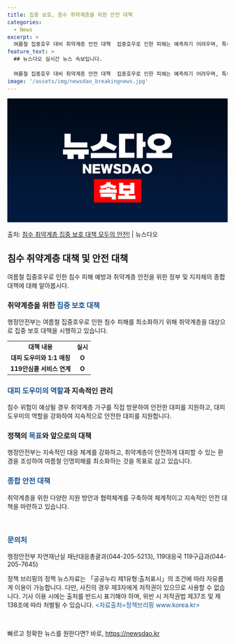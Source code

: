 ```yaml
---
title: 집중 보호, 침수 취약계층을 위한 안전 대책
categories:
  - News
excerpt: >
  여름철 집중호우 대비 취약계층 안전 대책  집중호우로 인한 피해는 예측하기 어려우며, 특히 취약계층에게는 더…
feature_text: >
  ## 뉴스다오 실시간 뉴스 속보입니다.

  여름철 집중호우 대비 취약계층 안전 대책  집중호우로 인한 피해는 예측하기 어려우며, 특히 취약계층에게는 더…
image: '/assets/img/newsdao_breakingnews.jpg'
---
```


![뉴스다오 속보](/assets/img/newsdao_breakingnews.jpg)

<p>출처: <a href="https://newsdao.kr/4177" rel="dofollow">침수 취약계층 집중 보호 대책 모두의 안전!</a> | 뉴스다오</p>

<h2 data-ke-size="size26">침수 취약계층 대책 및 안전 대책</h2>
<p data-ke-size="size16">여름철 집중호우로 인한 침수 피해 예방과 취약계층 안전을 위한 정부 및 지자체의 종합 대책에 대해 알아봅시다.</p>

<h3>취약계층을 위한 <b><span style="color: #1a5490;">집중 보호 대책</span></b></h3>
<p data-ke-size="size16">행정안전부는 여름철 집중호우로 인한 침수 피해를 최소화하기 위해 취약계층을 대상으로 집중 보호 대책을 시행하고 있습니다.</p>
<table>
    <tr>
        <td style="text-align: center; height: 17px;"><b>대책 내용</b></td>
        <td style="text-align: center; height: 17px;"><b>실시</b></td>
    </tr>
    <tr>
        <td style="text-align: center; height: 17px;"><b>대피 도우미와 1:1 매칭</b></td>
        <td style="text-align: center; height: 17px;"><b>O</b></td>
    </tr>
    <tr>
        <td style="text-align: center; height: 17px;"><b>119안심콜 서비스 연계</b></td>
        <td style="text-align: center; height: 17px;"><b>O</b></td>
    </tr>
</table>

<h3><b><span style="color: #1a5490;">대피 도우미의 역할</span></b>과 지속적인 관리</h3>
<p data-ke-size="size16">침수 위험이 예상될 경우 취약계층 가구를 직접 방문하여 안전한 대피를 지원하고, 대피 도우미의 역할을 강화하여 지속적으로 안전한 대피를 지원합니다.</p>

<h3>정책의 <b><span style="color: #1a5490;">목표</span></b>와 앞으로의 대책</h3>
<p data-ke-size="size16">행정안전부는 지속적인 대응 체계를 강화하고, 취약계층이 안전하게 대피할 수 있는 환경을 조성하여 여름철 인명피해를 최소화하는 것을 목표로 삼고 있습니다.</p>

<h3><b><span style="color: #1a5490;">종합 안전 대책</span></b></h3>
<p data-ke-size="size16">취약계층을 위한 다양한 지원 방안과 협력체계를 구축하여 체계적이고 지속적인 안전 대책을 마련하고 있습니다.</p>

<p data-ke-size="size16">&nbsp;</p>

<h3><b><span style="color: #1a5490;">문의처</span></b></h3>
<p data-ke-size="size16">행정안전부 자연재난실 재난대응총괄과(044-205-5213), 119대응국 119구급과(044-205-7645)</p>
<p data-ke-size="size16">정책 브리핑의 정책 뉴스자료는 「공공누리 제1유형:출처표시」의 조건에 따라 자유롭게 이용이 가능합니다. 다만, 사진의 경우 제3자에게 저작권이 있으므로 사용할 수 없습니다. 기사 이용 시에는 출처를 반드시 표기해야 하며, 위반 시 저작권법 제37조 및 제138조에 따라 처벌될 수 있습니다. <span style="color: #1a5490;">&lt;자료출처=정책브리핑 www.korea.kr&gt;</span></p>
<p data-ke-size="size16">&nbsp;</p> 

빠르고 정확한 뉴스를 원한다면? 바로, <a href="https://newsdao.kr" rel="dofollow">https://newsdao.kr</a>


